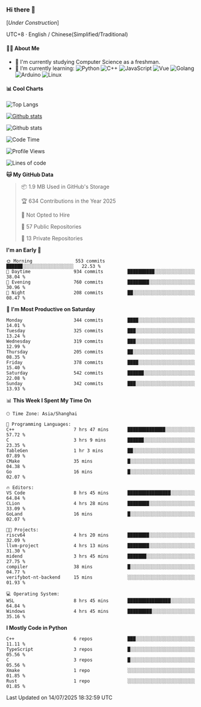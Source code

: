 ### Hi there 👋

\[*Under Construction*\]

UTC+8 · English / Chinese(Simplified/Traditional)

<!--
**NoNormalCreeper/NoNormalCreeper** is a ✨ _special_ ✨ repository because its `README.md` (this file) appears on your GitHub profile.

Here are some ideas to get you started:

- 🔭 I’m currently working on ...
- 🌱 I’m currently learning ...
- 👯 I’m looking to collaborate on ...
- 🤔 I’m looking for help with ...
- 💬 Ask me about ...
- 📫 How to reach me: ...
- 😄 Pronouns: ...
- ⚡ Fun fact: ...
-->

#### 👩‍💻 About Me

- 🏫 I'm currently studying Computer Science as a freshman.
- 🌱 I’m currently learning: 
![Python](https://img.shields.io/badge/-Python-blue?style=flat-square&logo=Python&logoColor=fff)
![C++](https://img.shields.io/badge/-C%2B%2B-00599C?style=flat-square&logo=C%2B%2B&logoColor=fff)
![JavaScript](https://img.shields.io/badge/-JavaScript-ffca18?style=flat-square&logo=JavaScript&logoColor=fff)
![Vue](https://img.shields.io/badge/-Vue-4FC08D?style=flat-square&logo=Vue.js&logoColor=fff)
![Golang](https://img.shields.io/badge/-Go-007d9c?style=flat-square&logo=Go&logoColor=fff)
![Arduino](https://img.shields.io/badge/-Arduino-00979D?style=flat-square&logo=Arduino&logoColor=fff)
![Linux](https://img.shields.io/badge/-Linux-FCC624?style=flat-square&logo=Linux&logoColor=fff)

#### 📊 Cool Charts

![Top Langs](https://readme-stats-zeta-six.vercel.app/api/top-langs/?username=NoNormalCreeper&layout=compact)

[![Github stats](https://readme-stats-zeta-six.vercel.app/api?username=NoNormalCreeper&show=reviews,discussions_started,discussions_answered,prs_merged,prs_merged_percentage)](https://github.com/anuraghazra/github-readme-stats)

![Github stats](https://github-profile-trophy.vercel.app/?username=NoNormalCreeper)


<!--START_SECTION:waka-->
![Code Time](http://img.shields.io/badge/Code%20Time-621%20hrs%2038%20mins-blue)

![Profile Views](http://img.shields.io/badge/Profile%20Views-1-blue)

![Lines of code](https://img.shields.io/badge/From%20Hello%20World%20I%27ve%20Written-4.2%20million%20lines%20of%20code-blue)

**🐱 My GitHub Data** 

> 📦 1.9 MB Used in GitHub's Storage 
 > 
> 🏆 634 Contributions in the Year 2025
 > 
> 🚫 Not Opted to Hire
 > 
> 📜 57 Public Repositories 
 > 
> 🔑 13 Private Repositories 
 > 
**I'm an Early 🐤** 

```text
🌞 Morning                553 commits         ██████░░░░░░░░░░░░░░░░░░░   22.53 % 
🌆 Daytime                934 commits         ██████████░░░░░░░░░░░░░░░   38.04 % 
🌃 Evening                760 commits         ████████░░░░░░░░░░░░░░░░░   30.96 % 
🌙 Night                  208 commits         ██░░░░░░░░░░░░░░░░░░░░░░░   08.47 % 
```
📅 **I'm Most Productive on Saturday** 

```text
Monday                   344 commits         ████░░░░░░░░░░░░░░░░░░░░░   14.01 % 
Tuesday                  325 commits         ███░░░░░░░░░░░░░░░░░░░░░░   13.24 % 
Wednesday                319 commits         ███░░░░░░░░░░░░░░░░░░░░░░   12.99 % 
Thursday                 205 commits         ██░░░░░░░░░░░░░░░░░░░░░░░   08.35 % 
Friday                   378 commits         ████░░░░░░░░░░░░░░░░░░░░░   15.40 % 
Saturday                 542 commits         ██████░░░░░░░░░░░░░░░░░░░   22.08 % 
Sunday                   342 commits         ███░░░░░░░░░░░░░░░░░░░░░░   13.93 % 
```


📊 **This Week I Spent My Time On** 

```text
🕑︎ Time Zone: Asia/Shanghai

💬 Programming Languages: 
C++                      7 hrs 47 mins       ██████████████░░░░░░░░░░░   57.72 % 
C                        3 hrs 9 mins        ██████░░░░░░░░░░░░░░░░░░░   23.35 % 
TableGen                 1 hr 3 mins         ██░░░░░░░░░░░░░░░░░░░░░░░   07.89 % 
CMake                    35 mins             █░░░░░░░░░░░░░░░░░░░░░░░░   04.38 % 
Go                       16 mins             █░░░░░░░░░░░░░░░░░░░░░░░░   02.07 % 

🔥 Editors: 
VS Code                  8 hrs 45 mins       ████████████████░░░░░░░░░   64.84 % 
CLion                    4 hrs 28 mins       ████████░░░░░░░░░░░░░░░░░   33.09 % 
GoLand                   16 mins             █░░░░░░░░░░░░░░░░░░░░░░░░   02.07 % 

🐱‍💻 Projects: 
riscv64                  4 hrs 20 mins       ████████░░░░░░░░░░░░░░░░░   32.09 % 
llvm-project             4 hrs 13 mins       ████████░░░░░░░░░░░░░░░░░   31.30 % 
midend                   3 hrs 45 mins       ███████░░░░░░░░░░░░░░░░░░   27.75 % 
compiler                 38 mins             █░░░░░░░░░░░░░░░░░░░░░░░░   04.77 % 
verifybot-nt-backend     15 mins             ░░░░░░░░░░░░░░░░░░░░░░░░░   01.93 % 

💻 Operating System: 
WSL                      8 hrs 45 mins       ████████████████░░░░░░░░░   64.84 % 
Windows                  4 hrs 45 mins       █████████░░░░░░░░░░░░░░░░   35.16 % 
```

**I Mostly Code in Python** 

```text
C++                      6 repos             ███░░░░░░░░░░░░░░░░░░░░░░   11.11 % 
TypeScript               3 repos             █░░░░░░░░░░░░░░░░░░░░░░░░   05.56 % 
C                        3 repos             █░░░░░░░░░░░░░░░░░░░░░░░░   05.56 % 
Xmake                    1 repo              ░░░░░░░░░░░░░░░░░░░░░░░░░   01.85 % 
Rust                     1 repo              ░░░░░░░░░░░░░░░░░░░░░░░░░   01.85 % 
```




 Last Updated on 14/07/2025 18:32:59 UTC
<!--END_SECTION:waka-->


